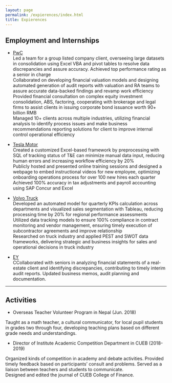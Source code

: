 ```yaml
---
layout: page
permalink: /expierences/index.html
title: Expierences
---
```



## Employment and Internships

- [PwC](https://www.pwc.com/us/en.html)<br>Led a team for a group listed company client, overseeing large datasets in consolidation using Excel VBA and pivot tables to resolve data discrepancies and assure accuracy. Achieved top performance rating as a senior in charge<br>Collaborated on developing financial valuation models and designing automated generation of audit reports with valuation and RA teams to assure accurate data-backed findings and revamp work efficiency<br>Provided financial consultation on complex equity investment consolidation, ABS, factoring, cooperating with brokerage and legal firms to assist clients in issuing corporate bond issuance worth 90+ billion RMB<br>Managed 10+ clients across multiple industries, utilizing financial analysis to identify process issues and make business recommendations reporting solutions for client to improve internal control operational efficiency<br>

- [Tesla Motor](https://www.tesla.com/)<br>Created a customized Excel-based framework by preprocessing with SQL of tracking status of T&E can minimize manual data input, reducing human errors and increasing workflow efficiency by 20%<br>Publicly hosted and presented online training sessions and designed a webpage to embed instructional videos for new employee, optimizing onboarding operations process for over 100 new hires each quarter<br>Achieved 100% accuracy in tax adjustments and payroll accounting using SAP Concur and Excel <br>

- [Volvo Truck](https://www.volvotrucks.com/en-en/)<br>Developed an automated model for quarterly KPIs calculation across departments and visualized sales segmentation with Tableau, reducing processing time by 20% for regional performance assessments<br>Utilized data tracking models to ensure 100% compliance in contract monitoring and vendor management, ensuring timely execution of subcontractor agreements and improve relationship<br>Researched on truck industry and applied PEST and SWOT data frameworks, delivering strategic and business insights for sales and operational decisions in truck industry <br>

- [EY](https://www.ey.com/)<br>CCollaborated with seniors in analyzing financial statements of a real-estate client and identifying discrepancies, contributing to timely interim audit reports. Updated business memos, audit planning and documentation.
  <br>

---

## Activities

- Overseas Teacher Volunteer Program in Nepal (Jun. 2018)<br>  

Taught as a math teacher, a cultural communicator, for local pupil students in grades two through four, developing teaching plans based on different grade needs and understandings.<br>

- Director of Institute Academic Competition Department in CUEB (2018-2019)<br>

Organized kinds of competition in academy and debate activities. Provided timely feedback based on participants’ consult and problems. Served as a liaison between teachers and students to communicate.<br>Designed and edited the journal of CUEB College of Finance.<br>

<br>
